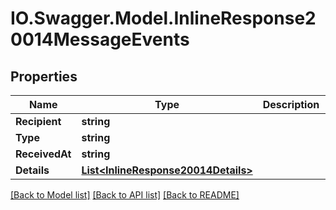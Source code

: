 # IO.Swagger.Model.InlineResponse20014MessageEvents
## Properties

Name | Type | Description | Notes
------------ | ------------- | ------------- | -------------
**Recipient** | **string** |  | [optional] 
**Type** | **string** |  | [optional] 
**ReceivedAt** | **string** |  | [optional] 
**Details** | [**List&lt;InlineResponse20014Details&gt;**](InlineResponse20014Details.md) |  | [optional] 

[[Back to Model list]](../README.md#documentation-for-models) [[Back to API list]](../README.md#documentation-for-api-endpoints) [[Back to README]](../README.md)

